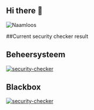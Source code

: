 ## Hi there 👋
![Naamloos](https://github.com/Virtual-Vitality-Project/.github/assets/83577933/ce9c45be-36e9-4e34-8ce2-d46bb59b18ac)

##Current security checker result
<h2>Beheersysteem</h2>

[![security-checker](https://github.com/Virtual-Vitality-Project/Beheersysteem/actions/workflows/main.yml/badge.svg)](https://github.com/Virtual-Vitality-Project/Beheersysteem/actions/workflows/main.yml)

<h2>Blackbox</h2>

[![security-checker](https://github.com/Virtual-Vitality-Project/BlackBox/actions/workflows/main.yml/badge.svg)](https://github.com/Virtual-Vitality-Project/BlackBox/actions/workflows/main.yml)

